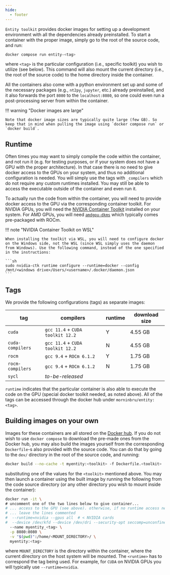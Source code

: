 ```yaml
---
hide:
  - footer
---
```


`Entity toolkit` provides docker images for setting up a development environment with all the dependencies already preinstalled. To start a container with the proper image, simply go to the root of the source code, and run: 

```sh
docker compose run entity-<tag>
```

where `<tag>` is the particular configuration (i.e., specific toolkit) you wish to utilize (see below). This command will also mount the current directory (i.e., the root of the source code) to the home directory inside the container.

All the containers also come with a python environment set up and some of the necessary packages (e.g., `nt2py`, `jupyter`, etc.) already preinstalled, and it also forwards the port `8080` to the `localhost:8080`, so one could even run a post-processing server from within the container.

!!! warning "Docker images are large"

    Note that docker image sizes are typically quite large (few GB). So keep that in mind when pulling the image using `docker compose run` or `docker build`.

## Runtime

Often times you may want to simply compile the code within the container, and not run it (e.g. for testing purposes, or if your system does not have a GPU with the proper architecture). In that case there is no need to give docker access to the GPUs on your system, and thus no additional configuration is needed. You will simply use the tags with `_compilers` which do not require any custom runtimes installed. You may still be able to access the executable outside of the container and even run it.

To actually run the code from within the container, you will need to provide docker access to the GPU via the corresponding container toolkit. For NVIDIA GPUs, you will need the [NVIDIA Container Toolkit](https://docs.nvidia.com/datacenter/cloud-native/container-toolkit/latest/install-guide.html) installed on your system. For AMD GPUs, you will need [`amdgpu-dkms`](https://rocm.docs.amd.com/projects/install-on-linux/en/latest/how-to/docker.html) which typically comes pre-packaged with ROCm.

!!! note "NVIDIA Container Toolkit on WSL"

    When installing the toolkit via WSL, you will need to configure docker on the Windows side, not the WSL (since WSL simply uses the daemon from Windows). Use the following command, instead of the one specified in the instructions:

    ```sh
    sudo nvidia-ctk runtime configure --runtime=docker --config /mnt/<windows drive>/Users/<username>/.docker/daemon.json
    ```

## Tags

We provide the following configurations (tags) as separate images:

| tag | compilers | runtime | download size |
| --- | --- | --- | --- |
| `cuda` | `gcc 11.4` + `CUDA toolkit 12.2` | Y | 4.55 GB |
| `cuda-compilers` | `gcc 11.4` + `CUDA toolkit 12.2` | N | 4.55 GB |
| `rocm` | `gcc 9.4` + `ROCm 6.1.2` | Y | 1.75 GB |
| `rocm-compilers` | `gcc 9.4` + `ROCm 6.1.2` | N | 1.75 GB |
| `sycl` | *to-be-released* | | |

`runtime` indicates that the particular container is also able to execute the code on the GPU (special docker toolkit needed, as noted above). All of the tags can be accessed through the docker hub under `morninbru/entity:<tag>`.

## Building images on your own

Images for these containers are all stored on the [Docker hub](https://hub.docker.com/repository/docker/morninbru/entity/general). If you do not wish to use `docker compose` to download the pre-made ones from the Docker hub, you may also build the images yourself from the corresponding `Dockerfile`-s also provided with the source code. You can do that by going to the `dev/` directory in the root of the source code, and running: 

```sh
docker build --no-cache -t myentity:<toolkit> -f Dockerfile.<toolkit>
```

substituting one of the values for the `<toolkit>` mentioned above. You may then launch a container using the built image by running the following from the code source directory (or any other directory you wish to mount inside the container):

```sh
docker run -it \
# uncomment one of the two lines below to give container...
# ... access to the GPU (see above). otherwise, if no runtime access needed...
# ... leave the lines commented
#  --runtime=nvidia --gpus all  # < NVIDIA cards
#  --device /dev/kfd --device /dev/dri --security-opt seccomp=unconfined  # < AMD cards
  --name myentity_<tag> \
  -p 8080:8080 \
  -v "$(pwd)":/home/<MOUNT_DIRECTORY>/ \
  myentity:<tag>
```

where `MOUNT_DIRECTORY` is the directory within the container, where the current directory on the host system will be mounted. The `<runtime>` has to correspond the tag being used. For example, for `CUDA` on NVIDIA GPUs you will typically use `--runtime=nvidia`.